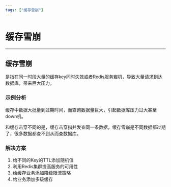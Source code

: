 ```yaml
---
tags: ["缓存雪崩"]
---
```

# 缓存雪崩
---
## 缓存雪崩

是指在同一时段大量的缓存key同时失效或者Redis服务宕机，导致大量请求到达数据库，带来巨大压力。

### 示例分析

缓存中数据大批量到过期时间，而查询数据量巨大，引起数据库压力过大甚至down机。

和缓存击穿不同的是，缓存击穿指并发查同一条数据，缓存雪崩是不同数据都过期了，很多数据都查不到从而查数据库。

### 解决方案

1. 给不同的Key的TTL添加随机值
2. 利用Redis集群提高服务的可用性
3. 给缓存业务添加降级限流策略
4. 给业务添加多级缓存
